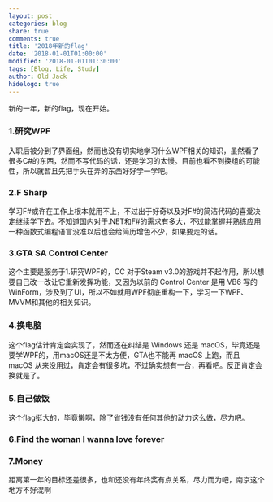 ```yaml
---
layout: post
categories: blog
share: true
comments: true
title: '2018年新的flag'
date: '2018-01-01T01:00:00'
modified: '2018-01-01T01:30:00'
tags: [Blog, Life, Study]
author: Old Jack
hidelogo: true
---
```

新的一年，新的flag，现在开始。

### 1.研究WPF
入职后被分到了界面组，然而也没有切实地学习什么WPF相关的知识，虽然看了很多C#的东西，然而不写代码的话，还是学习的太慢。目前也看不到换组的可能性，所以就暂且先把手头在弄的东西好好学一学吧。

### 2.F Sharp
学习F#或许在工作上根本就用不上，不过出于好奇以及对F#的简洁代码的喜爱决定继续学下去。不知道国内对于.NET和F#的需求有多大，不过能掌握并熟练应用一种函数式编程语言没准以后也会给简历增色不少，如果要走的话。

### 3.GTA SA Control Center
这个主要是服务于1.研究WPF的，CC 对于Steam v3.0的游戏并不起作用，所以想要自己改一改让它重新发挥功能，又因为以前的 Control Center 是用 VB6 写的 WinForm，涉及到了UI，所以不如就用WPF彻底重构一下，学习一下WPF、MVVM和其他的相关知识。

### 4.换电脑
这个flag估计肯定会实现了，然而还在纠结是 Windows 还是 macOS，毕竟还是要学WPF的，用macOS还是不太方便，GTA也不能再 macOS 上跑，而且 macOS 从来没用过，肯定会有很多坑，不过确实想有一台，再看吧。反正肯定会换就是了。

### 5.自己做饭
这个flag挺大的，毕竟懒啊，除了省钱没有任何其他的动力这么做，尽力吧。

### 6.Find the woman I wanna love forever

### 7.Money
距离第一年的目标还差很多，也和还没有年终奖有点关系，尽力而为吧，南京这个地方不好混啊